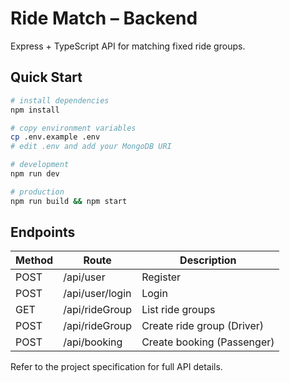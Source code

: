 # Ride Match – Backend

Express + TypeScript API for matching fixed ride groups.

## Quick Start

```bash
# install dependencies
npm install

# copy environment variables
cp .env.example .env
# edit .env and add your MongoDB URI

# development
npm run dev

# production
npm run build && npm start
```

## Endpoints

| Method | Route | Description |
| ------ | ----- | ----------- |
| POST | /api/user | Register |
| POST | /api/user/login | Login |
| GET | /api/rideGroup | List ride groups |
| POST | /api/rideGroup | Create ride group (Driver) |
| POST | /api/booking | Create booking (Passenger) |

Refer to the project specification for full API details.